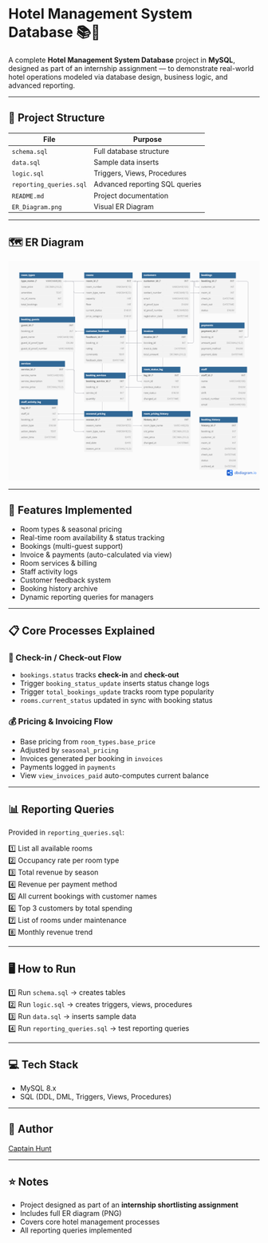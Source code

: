 # Hotel Management System Database 📚🏨

A complete **Hotel Management System Database** project in **MySQL**, designed as part of an internship assignment — to demonstrate real-world hotel operations modeled via database design, business logic, and advanced reporting.

---

## 📂 Project Structure

| File                    | Purpose                          |
|-------------------------|----------------------------------|
| `schema.sql`            | Full database structure           |
| `data.sql`              | Sample data inserts               |
| `logic.sql`             | Triggers, Views, Procedures       |
| `reporting_queries.sql` | Advanced reporting SQL queries    |
| `README.md`             | Project documentation             |
| `ER_Diagram.png`        | Visual ER Diagram                 |

---

## 🗺️ ER Diagram

![ER Diagram](hotel_management_sys_ER.png)


---

## 🚀 Features Implemented

- Room types & seasonal pricing
- Real-time room availability & status tracking
- Bookings (multi-guest support)
- Invoice & payments (auto-calculated via view)
- Room services & billing
- Staff activity logs
- Customer feedback system
- Booking history archive
- Dynamic reporting queries for managers

---

## 📋 Core Processes Explained

### 🏨 Check-in / Check-out Flow

- `bookings.status` tracks **check-in** and **check-out**  
- Trigger `booking_status_update` inserts status change logs  
- Trigger `total_bookings_update` tracks room type popularity  
- `rooms.current_status` updated in sync with booking status

### 💰 Pricing & Invoicing Flow

- Base pricing from `room_types.base_price`  
- Adjusted by `seasonal_pricing`  
- Invoices generated per booking in `invoices`  
- Payments logged in `payments`  
- View `view_invoices_paid` auto-computes current balance

---

## 📊 Reporting Queries

Provided in `reporting_queries.sql`:

1️⃣ List all available rooms  
2️⃣ Occupancy rate per room type  
3️⃣ Total revenue by season  
4️⃣ Revenue per payment method  
5️⃣ All current bookings with customer names  
6️⃣ Top 3 customers by total spending  
7️⃣ List of rooms under maintenance  
8️⃣ Monthly revenue trend  

---

## 🖥️ How to Run

1️⃣ Run `schema.sql` → creates tables  
2️⃣ Run `logic.sql` → creates triggers, views, procedures  
3️⃣ Run `data.sql` → inserts sample data  
4️⃣ Run `reporting_queries.sql` → test reporting queries  

---

## 💻 Tech Stack

- MySQL 8.x  
- SQL (DDL, DML, Triggers, Views, Procedures)

---

## 🚀 Author

[Captain Hunt](https://github.com/yourusername)

---

## ⭐️ Notes

- Project designed as part of an **internship shortlisting assignment**  
- Includes full ER diagram (PNG)  
- Covers core hotel management processes  
- All reporting queries implemented  

